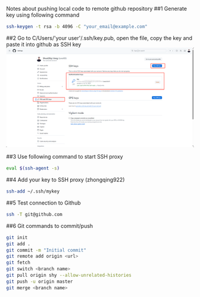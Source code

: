 
Notes about pushing local code to remote github repository
##1  Generate key using following command
```bash
ssh-keygen -t rsa -b 4096 -C "your_email@example.com"
```

##2 Go to C/Users/'your user'/.ssh/key.pub, open the file, copy the key and paste it into github as SSH key
![Alt text](sshKey.png)

##3 Use following command to start SSH proxy 
```bash
eval $(ssh-agent -s)
```

##4 Add your key to SSH proxy (zhongqing922)
```bash
ssh-add ~/.ssh/mykey
```

##5 Test connection to Github
```bash
ssh -T git@github.com 
```

##6 Git commands to commit/push
```bash
git init
git add .
git commit -m "Initial commit"
git remote add origin <url>
git fetch
git switch <branch name>
git pull origin shy --allow-unrelated-histories
git push -u origin master
git merge <branch name>
```


